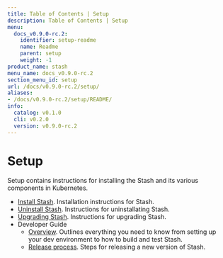 ```yaml
---
title: Table of Contents | Setup
description: Table of Contents | Setup
menu:
  docs_v0.9.0-rc.2:
    identifier: setup-readme
    name: Readme
    parent: setup
    weight: -1
product_name: stash
menu_name: docs_v0.9.0-rc.2
section_menu_id: setup
url: /docs/v0.9.0-rc.2/setup/
aliases:
- /docs/v0.9.0-rc.2/setup/README/
info:
  catalog: v0.1.0
  cli: v0.2.0
  version: v0.9.0-rc.2
---
```


# Setup

Setup contains instructions for installing the Stash and its various components in Kubernetes.

- [Install Stash](/docs/v0.9.0-rc.2/setup/install). Installation instructions for Stash.
- [Uninstall Stash](/docs/v0.9.0-rc.2/setup/uninstall). Instructions for uninstallating Stash.
- [Upgrading Stash](/docs/v0.9.0-rc.2/setup/upgrade). Instructions for upgrading Stash.
- Developer Guide
  - [Overview](/docs/v0.9.0-rc.2/setup/developer-guide/overview). Outlines everything you need to know from setting up your dev environment to how to build and test Stash.
  - [Release process](/docs/v0.9.0-rc.2/setup/developer-guide/release). Steps for releasing a new version of Stash.
